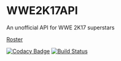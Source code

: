 # WWE2K17API
An unofficial API for WWE 2K17 superstars

[Roster](https://www.thesmackdownhotel.com/wwe2k17/roster/)

[![Codacy Badge](https://api.codacy.com/project/badge/Grade/1c3c7643ea9348eab40b3ecdc0d1543e)](https://www.codacy.com/app/ayushk96/WWE2K17API?utm_source=github.com&utm_medium=referral&utm_content=akohli96/WWE2K17API&utm_campaign=badger)
[![Build Status](https://travis-ci.org/akohli96/WWE2K17API.svg?branch=master)](https://travis-ci.org/akohli96/WWE2K17API)
